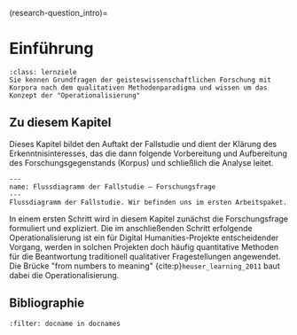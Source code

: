(research-question_intro)=
# Einführung
```{admonition} Groblernziel dieses Kapitels
:class: lernziele
Sie kennen Grundfragen der geisteswissenschaftlichen Forschung mit Korpora nach dem qualitativen Methodenparadigma und wissen um das Konzept der "Operationalisierung"
```

## Zu diesem Kapitel
Dieses Kapitel bildet den Auftakt der Fallstudie und dient der Klärung des Erkenntnisinteresses, das die dann folgende Vorbereitung und Aufbereitung des Forschungsgegenstands (Korpus) und schließlich die Analyse leitet. 

```{figure} ../book_images/flow-chart_research-question.png
---
name: Flussdiagramm der Fallstudie – Forschungsfrage
---
Flussdiagramm der Fallstudie. Wir befinden uns im ersten Arbeitspaket.
```

In einem ersten Schritt wird in diesem Kapitel zunächst die Forschungsfrage formuliert und expliziert. Die im anschließenden Schritt erfolgende Operationalisierung ist ein für Digital Humanities-Projekte entscheidender Vorgang, werden in solchen Projekten doch häufig quantitative Methoden für die Beantwortung traditionell qualitativer Fragestellungen angewendet. Die Brücke "from numbers to meaning" {cite:p}`heuser_learning_2011` baut dabei die Operationalisierung. 

## Bibliographie
```{bibliography}
:filter: docname in docnames
```
